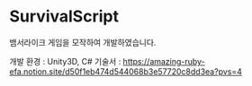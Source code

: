 # SurvivalScript

뱀서라이크 게임을 모작하여 개발하였습니다.

개발 환경 : Unity3D, C#
기술서 : https://amazing-ruby-efa.notion.site/d50f1eb474d544068b3e57720c8dd3ea?pvs=4

